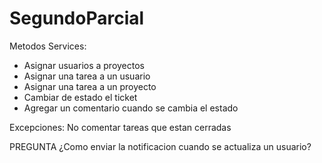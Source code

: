 # SegundoParcial
Metodos Services:
- Asignar usuarios a proyectos
- Asignar una tarea a un usuario 
- Asignar una tarea a un proyecto
- Cambiar de estado el ticket
- Agregar un comentario cuando se cambia el estado 

Excepciones:
No comentar tareas que estan cerradas 

PREGUNTA ¿Como enviar la notificacion cuando se actualiza un usuario?
